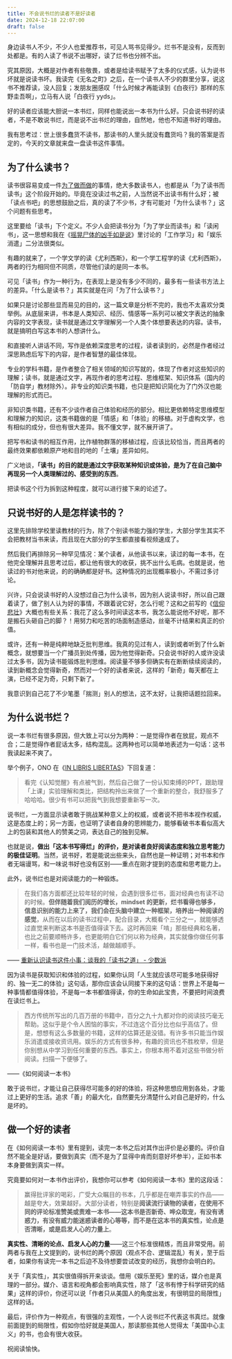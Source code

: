 ```yaml
---
title: 不会说书烂的读者不是好读者
date: 2024-12-18 22:07:00
draft: false
---
```


身边读书人不少，不少人也爱推荐书，可见人骂书见得少。烂书不是没有，反而到处都是。有的人读了书说不出哪好，读了烂书也分辨不出。

<!--more-->

究其原因，大概是对作者有些敬畏，或者是给读书赋予了太多的仪式感，认为说书坏就是说读书坏。我读完《无名之町》之后，在一个读书人不少的群里分享，说这书不推荐读，没人回复；发朋友圈感叹「什么时候才再能读到《白夜行》那样的东野圭吾啊」，立马有人说「白夜行 yyds」。

好的读者应该能大胆说一本书烂，同样也能说出一本书为什么好。只会说书好的读者，不是不敢说书烂，而是说不出书烂的理由，自然地，他也不知道书好的理由。

我有思考过：世上很多蠢货不读书，那读书的人里头就没有蠢货吗？我的答案是否定的，今天的文章就来盘一盘读书这件事情。

## 为了什么读书？

读书很容易变成一件[为了做而做](/posts/为了做而做的问题在哪/)的事情，绝大多数读书人，也都是从「为了读书而读书」这个阶段开始的。毕竟在没读过书之前，人当然说不出读书有什么好；被「读点书吧」的思想鼓励之后，真的读了不少书，才有可能对「为什么读书？」这个问题有些思考。

这里要给「读书」下个定义。不少人会把读书分为「为了学业而读书」和「读闲书」，这一思想和我在《[摇晃尸体的凶手如是说](/posts/摇晃尸体的凶手如是说/)》里讨论的「工作学习」和「娱乐消遣」二分法很类似。

有趣的就来了，一个学文学的读《尤利西斯》，和一个学工程学的读《尤利西斯》，两者的行为相同但不同质，尽管他们读的是同一本书。

可见「读书」作为一种行为，在表现上是没有多少不同的，最多有一些读书方法上的差异。「什么是读书？」其实就是在问「为了什么读书？」

如果只是讨论那些显而易见的目的，这一篇文章是分析不完的，我也不太喜欢分类举例。从底层来讲，书本是人类知识、经历、情感等一系列可以被文字表达的抽象内容的文字表现，读书就是通过文字理解另一个人类个体想要表达的内容。读书，就是搞明白写这本书的人想讲什么。

和直接听人讲话不同，写作是依赖深度思考的过程，读者读到的，必然是作者经过深思熟虑后写下的内容，是作者智慧的最佳体现。

专业的学科书籍，是作者整合了相关领域的知识写就的，体现了作者对这些知识的理解；读书，就是通过文字，再现作者的思考过程、思维框架、知识体系（国内的「防自学」教材除外）。非专业的知识类书籍，也只是把知识简化为了门外汉也能理解的形式而已。

非知识类书籍，还有不少谈作者自己体验和经历的部分。相比更依赖特定思维模型和理解力的知识，这类书籍做的是「情感」和「体验」的移植。对于虚构文学，也有相似的成分，但也有很大差异。我不懂文学，就不展开讲了。

把写书和读书的相互作用，比作植物群落的移植过程，应该比较恰当，而且两者的最终效果都依赖原产地和目的地的「土壤」差异如何。

广义地谈，**「读书」的目的就是通过文字获取某种知识或体验，是为了在自己脑中再现另一个人类理解过的、感受到的东西**。

把读书这个行为拆到这种程度，就可以进行接下来的论述了。

## 只说书好的人是怎样读书的？

这里先排除学校里读教材的行为，除了个别读书能力强的学生，大部分学生其实不会把教材当书来读，而且现在大部分的学生都直接看视频速成了。

然后我们再排除另一种罕见情况：某个读者，从他读书以来，读过的每一本书，在他完全理解并且思考过后，都让他有很大的收获，挑不出什么毛病。也就是说，他读过的书对他来说，的的确确都是好书。这种情况的出现概率极小，不需过多讨论。

兴许，只会说读书好的人没想过自己为什么读书，因为别人说读书好，所以自己跟着读了，做了别人认为好的事情，不跟着说它好，怎么行呢？这和之前写的《[信仰悲壮](/posts/信仰悲壮/)》大概也有些关系：我花了这么多时间读这本书，我怎么能说他不好呢，那不是搬石头砸自己的脚？！用努力和吃苦的场面制造感动，丝毫不计结果和真正的价值。

或许，还有一种是纯粹地缺乏批判思维。我真的见过有人，读到或者听到了什么新概念，就想要当一个广播员到处传播，因为他觉得新奇。只会说书好的人或许没读过太多书，因为读书能锻炼批判思维。阅读量不够多但确实有在断断续续阅读的，读到新概念会觉得新奇，然而对一个好的读者来说，这样的「新奇」每天都在上演，已经不足为奇，只剩下新了。

我意识到自己花了不少笔墨「揣测」别人的想法，这不太好，让我把话题拉回来。

## 为什么说书烂？

说一本书烂有很多原因，但大致上可以分为两种：一是觉得作者在放屁，观点不合；二是觉得作者屁话太多，结构混乱。这两种也可以简单地表述为一句话：这书我读起来不爽了。

举个例子，ONO 在《[IN LIBRIS LIBERTAS](/posts/in-libris-libertas/)》下回复道：

> 看完《认知觉醒》有点被气到，然后自己做了一份认知束缚的PPT，跟助理「上课」实验理解和类比，把结构拎出来做了一个重新的整合，我舒服多了哈哈哈。很少有书可以把我气到我想要重新写一次。

说书烂，一方面显示读者敢于挑战某种意义上的权威，或者说不把书本视作权威，这是态度上的；另一方面，也证明了读者自身的思辨能力，能够看破书本看似高大上的包装和其他人的赞美之词，表达自己的独到见解。

也就是说，**做出「这本书写得烂」的评价，是对读者良好阅读态度和独立思考能力的极佳证明**。当然，说书好，若是能说出些来头，自然也是一种证明；对书本和作者无端谩骂，和一味说书好也没有区别——重点在刚才提到的态度和思考能力上。

此外，说书烂也是对阅读能力的一种锻炼。

> 在我们各方面都还比较年轻的时候，会遇到很多烂书，面对经典也有读不动的时候。**但伴随着我们阅历的增长，mindset 的更新，烂书看得也够多，信息识别的能力上来了，我们会在头脑中建立一种框架，培养出一种阅读的感觉**，从而在以后的读书过程中，配合目录，大概看个三分之一，就能够透过直觉来判断这本书是否值得读下去。这时再回来「啃」那些经典和名著，也比之前要顺畅许多，也更能明白它们何以称为经典，其实就像你做任何事一样，看书也是一门技术活，越做越顺手。

—— [重新认识读书这件小事：谈我的「读书之道」 - 少数派](https://sspai.com/post/90963)

因为读书是获取知识和体验的过程，如果你认同「人生就应该尽可能多地获得好的、独一无二的体验」这句话，那你应该会认同接下来的这句话：世界上不是每一种事情都值得体验，不是每一本书都值得读，你的生命如此宝贵，不要把时间浪费在读烂书上。

> 西方传统所写出的几百万册的书籍中，百分之九十九都对你的阅读技巧毫无帮助。这似乎是个令人困恼的事实，不过连这个百分比也似乎高估了。但是，想想有这么多数量的书籍，这样的估算还是没错。有许多书只能当作娱乐消遣或接收资讯用。娱乐的方式有很多种，有趣的资讯也不胜枚举，但是你别想从中学习到任何重要的东西。事实上，你根本用不着对这些书做分析阅读。扫描一下便够了。

——《如何阅读一本书》

敢于说书烂，才能让自己获得尽可能多的好的体验，将这种思想应用到各处，才能过上更好的生活。追求「善」的最大化，自然要先分清楚什么对自己是好的，什么是坏的。

## 做一个好的读者

在《如何阅读一本书》里有提到，读完一本书之后对其作出评价是必要的。评价自然不能全是好话，要做到真实（而不是为了显得中肯而刻意好坏参半），正如书本本身要做到真实一样。

究竟要如何对一本书作出评价，我想你可以参考《如何阅读一本书》里的这段话：

> 赢得批评家的喝彩，广受大众瞩目的书本，几乎都是在嘲弄事实的作品——越是夸大，效果越好。大部分读者，特别是**阅读流行读物的读者，在使用不同的评论标准赞美或责难一本书——这本书是否新奇、哗众取宠，有没有诱惑力，有没有威力能迷惑读者的心等等，而不是在这本书的真实性，论点是否清晰，或是启发人心的力量上**。

**真实性、清晰的论点、启发人心的力量**——这三个标准很精炼，而且非常受用。前两者与我在上文提到的，说书烂的两个原因（观点不合、逻辑混乱）有关，至于后者，如果你有读完一本书之后迫不及待想要尝试改变的经历，我想你会明白的。

关于「真实性」，其实很值得拆开来谈谈。借用《娱乐至死》里的话，媒介也是真理的一部分。媒介、语言和视角都会影响真实性，除了「这书有悖于科学研究的结果」这样的评价，你还可以说「作者只从美国人的角度出发，有很明显的局限性」这样的话。

最后，评价作为一种观点，有很强的主观性，一个人说书烂不代表这书真烂。就像前面提到的局限性，假如你恰好就是美国人，那读那些其他人觉得太「美国中心主义」的书，也会有很大收获。

祝阅读愉快。
